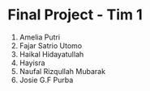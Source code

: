# Final Project - Tim 1

1. Amelia Putri
2. Fajar Satrio Utomo
3. Haikal Hidayatullah
4. Hayisra
5. Naufal Rizqullah Mubarak
6. Josie G.F Purba
